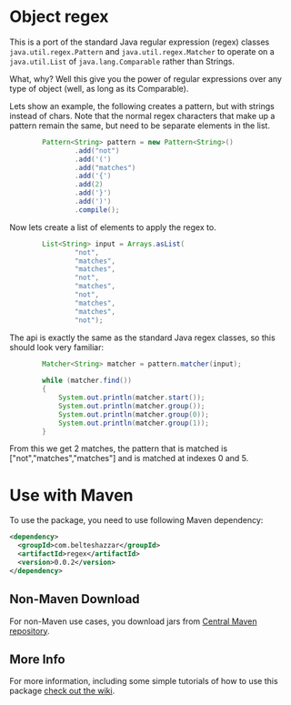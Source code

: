 # Object regex

This is a port of the standard Java regular expression (regex) classes `java.util.regex.Pattern` and `java.util.regex.Matcher` to operate on a `java.util.List` of `java.lang.Comparable` rather than Strings.

What, why? Well this give you the power of regular expressions over any type of object (well, as long as its Comparable).

Lets show an example, the following creates a pattern, but with strings instead of chars. Note that the normal regex characters
that make up a pattern remain the same, but need to be separate elements in the list.

```java
		Pattern<String> pattern = new Pattern<String>()
				.add("not")
				.add('(')
				.add("matches")
				.add('{')
				.add(2)
				.add('}')
				.add(')')
				.compile();
```

Now lets create a list of elements to apply the regex to.

```java
		List<String> input = Arrays.asList(
				"not",
				"matches",
				"matches",
				"not",
				"matches",
				"not",
				"matches",
				"matches",
				"not");	
```

The api is exactly the same as the standard Java regex classes, so this should look very familiar:

```java
		Matcher<String> matcher = pattern.matcher(input);
		
		while (matcher.find())
		{
			System.out.println(matcher.start());
			System.out.println(matcher.group());
			System.out.println(matcher.group(0));
			System.out.println(matcher.group(1));
		}
```

From this we get 2 matches, the pattern that is matched is ["not","matches","matches"] and is matched at indexes 0 and 5.

# Use with Maven

To use the package, you need to use following Maven dependency:

```xml
<dependency>
  <groupId>com.belteshazzar</groupId>
  <artifactId>regex</artifactId>
  <version>0.0.2</version>
</dependency>
```

## Non-Maven Download

For non-Maven use cases, you download jars from [Central Maven repository](http://repo1.maven.org/maven2/com/belteshazzar/regex/0.0.2/regex-0.0.2.jar).

## More Info

For more information, including some simple tutorials of how to use this package [check out the wiki](https://github.com/belteshazzar/regex/wiki).
